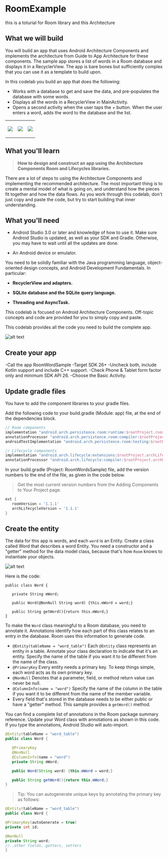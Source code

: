 # RoomExample
this is a toturial for Room library and this Architecture



## What we will build

You will build an app that uses Android Architecture Components and implements the architecture from Guide to App Architecture for these components. The sample app stores a list of words in a Room database and displays it in a RecyclerView. The app is bare bones but sufficiently complex that you can use it as a template to build upon.

In this codelab you build an app that does the following:
- Works with a database to get and save the data, and pre-populates the database with some words.
- Displays all the words in a RecyclerView in MainActivity.
- Opens a second activity when the user taps the + button. When the user enters a word, adds the word to the database and the list.


<table>
<tbody><tr><td colspan="1" rowspan="1"><p><img style="max-width: 194.00px" src="https://codelabs.developers.google.com/codelabs/android-room-with-a-view/img/2a518dec65b5b3dd.png"></p>
</td><td colspan="1" rowspan="1"><p><img style="max-width: 194.00px" src="https://codelabs.developers.google.com/codelabs/android-room-with-a-view/img/ba2d72cea775f744.png"></p>
</td><td colspan="1" rowspan="1"><p><img style="max-width: 194.00px" src="https://codelabs.developers.google.com/codelabs/android-room-with-a-view/img/ee5319926f0482eb.png"></p>
</td></tr>
</tbody>
</table>

## What you'll learn
> **How to design and construct an app using the Architecture Components Room and Lifecycles libraries.**

There are a lot of steps to using the Architecture Components and implementing the recommended architecture. The most important thing is to create a mental model of what is going on, and understand how the pieces fit together and how the data flows. As you work through this codelab, don't just copy and paste the code, but try to start building that inner understanding.

## What you'll need
- Android Studio 3.0 or later and knowledge of how to use it. Make sure Android Studio is updated, as well as your SDK and Gradle. Otherwise, you may have to wait until all the updates are done.

- An Android device or emulator.

You need to be solidly familiar with the Java programming language, object-oriented design concepts, and Android Development Fundamentals. In particular:
- **RecyclerView and adapters.**

- **SQLite database and the SQLite query language.**

- **Threading and AsyncTask.**

This codelab is focused on Android Architecture Components. Off-topic concepts and code are provided for you to simply copy and paste.

This codelab provides all the code you need to build the complete app.

![alt text](https://codelabs.developers.google.com/codelabs/android-room-with-a-view/img/3840395bfb3980b8.png)

## Create your app

-Call the app RoomWordSample
-Target SDK 26+
-Uncheck both, include Kotlin support and include C++ support.
-Check Phone & Tablet form factor only and minimum SDK API 26.
-Choose the Basic Activity.

## Update gradle files

You have to add the component libraries to your gradle files.

Add the following code to your build.gradle (Module: app) file, at the end of the dependencies block.

```gradle
// Room components
implementation "android.arch.persistence.room:runtime:$rootProject.roomVersion"
annotationProcessor "android.arch.persistence.room:compiler:$rootProject.roomVersion"
androidTestImplementation "android.arch.persistence.room:testing:$rootProject.roomVersion"

// Lifecycle components
implementation "android.arch.lifecycle:extensions:$rootProject.archLifecycleVersion"
annotationProcessor "android.arch.lifecycle:compiler:$rootProject.archLifecycleVersion"

```
In your build.gradle (Project: RoomWordsSample) file, add the version numbers to the end of the file, as given in the code below.
> Get the most current version numbers from the Adding Components to Your Project page.

```gradle
ext {
   roomVersion = '1.1.1'
   archLifecycleVersion = '1.1.1'
}
```

## Create the entity

The data for this app is words, and each ` word ` is an Entity. Create a class called Word that describes a word Entity. You need a constructor and a "getter" method for the data model class, because that's how `Room` knows to instantiate your objects.

![alt text](https://codelabs.developers.google.com/codelabs/android-room-with-a-view/img/4286f79b23797413.png)

Here is the code:
```
public class Word {

   private String mWord;

   public Word(@NonNull String word) {this.mWord = word;}

   public String getWord(){return this.mWord;}
}
```
To make the `Word` class meaningful to a Room database, you need to annotate it. Annotations identify how each part of this class relates to an entry in the database. Room uses this information to generate code.

- `@Entity(tableName = "word_table")`
Each `@Entity` class represents an entity in a table. Annotate your class declaration to indicate that it's an entity. Specify the name of the table if you want it to be different from the name of the class.
- `@PrimaryKey`
Every entity needs a primary key. To keep things simple, each word acts as its own primary key.
- `@NonNull`
Denotes that a parameter, field, or method return value can never be null.
- `@ColumnInfo(name = "word")`
Specify the name of the column in the table if you want it to be different from the name of the member variable.
- Every field that's stored in the database needs to be either public or have a "getter" method. This sample provides a `getWord()` method.

You can find a complete list of annotations in the Room package summary reference.
Update your Word class with annotations as shown in this code. If you type the annotations, Android Studio will auto-import.
```Java
@Entity(tableName = "word_table")
public class Word {

   @PrimaryKey
   @NonNull
   @ColumnInfo(name = "word")
   private String mWord;

   public Word(String word) {this.mWord = word;}

   public String getWord(){return this.mWord;}
}
```
> Tip: You can autogenerate unique keys by annotating the primary key as follows:
```Java
@Entity(tableName = "word_table")
public class Word {

@PrimaryKey(autoGenerate = true)
private int id;

@NonNull
private String word;
//..other fields, getters, setters
}
```
